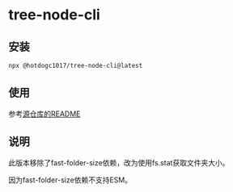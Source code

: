 # tree-node-cli

## 安装
```bash
npx @hotdogc1017/tree-node-cli@latest
```

## 使用
参考[源仓库的README](https://github.com/yangshun/tree-node-cli)

## 说明
此版本移除了fast-folder-size依赖，改为使用fs.stat获取文件夹大小。

因为fast-folder-size依赖不支持ESM。
